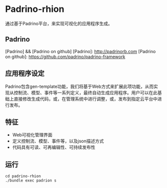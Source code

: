 Padrino-rhion
=============

通过基于Padrino平台，来实现可视化的应用程序生成。


Padrino 
-------
[Padrino] && [Padrino on github]
[Padrino]: http://padrinorb.com
[Padrino on github]: https://github.com/padrino/padrino-framework


应用程序设定
------------
Padrino包含gen-template功能，我们将基于Web方式来扩展此项功能，从而实现从控制流、模型、事件等一系列定义，最终自动生成应用程序。用户可以在此基础上直接修改生成代码，或，在管理系统中进行调整，或，发布到指定云平台中进行发布。

特征
----
- Web可视化管理界面
- 定义控制流、模型、事件等，以及json描述方式
- 代码具有可读、可再编辑性、可持续发布性


运行
------------
    cd padrino-rhion
    ./bundle exec padrion s
